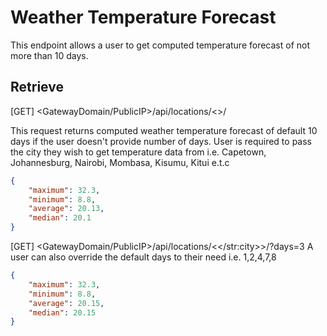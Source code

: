 # Weather Temperature Forecast
This endpoint allows a user to get computed temperature forecast of not more than 10 days.

## Retrieve
[GET] <GatewayDomain/PublicIP>/api/locations/<<city>>/

This request returns computed weather temperature forecast of default 10 days if the user doesn't provide number of days.
User is required to pass the city they wish to get temperature data from i.e. Capetown, Johannesburg, Nairobi, Mombasa, Kisumu, Kitui e.t.c
```json
{
    "maximum": 32.3,
    "minimum": 8.8,
    "average": 20.13,
    "median": 20.1
}
```

[GET] <GatewayDomain/PublicIP>/api/locations/<</str:city>>/?days=3
A user can also override the default days to their need i.e. 1,2,4,7,8
```json
{
    "maximum": 32.3,
    "minimum": 8.8,
    "average": 20.15,
    "median": 20.15
}
```
